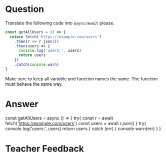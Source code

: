 # Question

Translate the following code into `async/await` please.

```js
const getAllUsers = () => {
  return fetch('https://example.com/users')
    .then(r => r.json())
    .then(users => {
      console.log('users:', users)
      return users
    })
    .catch(console.warn)
}
```

Make sure to keep all variable and function names the same. The function must behave the same way.


# Answer
const getAllUsers = async () => {
  try{ 
    const r = await fetch('https://example.com/users')
    const users = await r.json()
    }
    try{
      console.log('users:', users)
      return users
    }
    catch (err) {
      console.warn(err)
    }
}

# Teacher Feedback